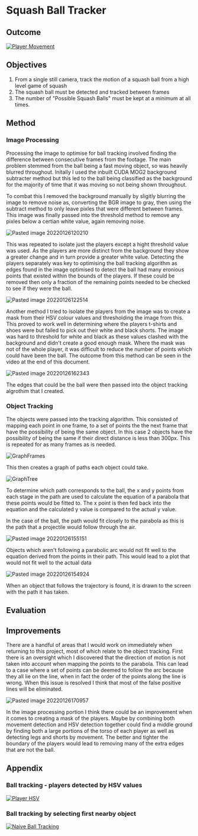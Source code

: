 # Squash Ball Tracker
## Outcome

[![Player Movement](https://img.youtube.com/vi/FFiENsmIYyo/0.jpg)](https://www.youtube.com/watch?v=FFiENsmIYyo&ab_channel=OwainJones)

## Objectives
1) From a single still camera, track the motion of a squash ball from a high level game of squash
2) The squash ball must be detected and tracked between frames
3) The number of "Possible Squash Balls" must be kept at a minimum at all times.

## Method
### Image Processing
Processing the image to optimise for ball tracking involved finding the difference between consecutive frames from the footage. The main problem stemmed from the ball being a fast moving object, so was heavily blurred throughout. Initally I used the inbuilt CUDA MOG2 background subtracter method but this led to the ball being classified as the background for the majority of time that it was moving so not being shown throughout.

To combat this I removed the background manually by sligitly blurring the image to remove noise as, converting the BGR image to gray, then using the subtract method to only leave pixles that were different between frames. This image was finally passed into the threshold method to remove any pixles below a certian white value, again removing noise.

![Pasted image 20220126120210](https://user-images.githubusercontent.com/54110810/151198878-53567ab9-832d-47e1-b164-d0adb6533197.png)

This was repeated to isolate just the players except a hight threshold value was used. As the players are more distinct from the background they show a greater change and in turn provide a greater white value. Detecting the players separately was key to optimising the ball tracking algorithm as edges found in the image optimised to detect the ball had many eronious points that existed within the bounds of the players. If these could be removed then only a fraction of the remaining points needed to be checked to see if they were the ball.

![Pasted image 20220126122514](https://user-images.githubusercontent.com/54110810/151198984-74dd9a77-0f99-4707-850e-60789cdb5179.png)

Another method I tried to isolate the players from the image was to create a mask from their HSV colour values and thresholding the image from this. This proved to work well in determining where the players t-shirts and shoes were but failed to pick out their white and black shorts. The image was hard to threshold for white and black as these values clashed with the background and didn't create a good enough mask. Where the mask was not of the whole player, it was difficult to reduce the number of points which could have been the ball. The outcome from this method can be seen in the video at the end of this document.

![Pasted image 20220126162343](https://user-images.githubusercontent.com/54110810/151203505-07856e67-02e1-4609-ae47-741dd8896534.png)

The edges that could be the ball were then passed into the object tracking algrothim that I created.

### Object Tracking
The objects were passed into the tracking algorithm. This consisted of mapping each point in one frame, to a set of points the the next frame that have the possibility of being the same object. In this case 2 objects have the possibility of being the same if their direct distance is less than 300px. This is repeated for as many frames as is needed.

![GraphFrames](https://user-images.githubusercontent.com/54110810/151198808-44705816-aa0d-48ee-97d3-fe606068e94f.jpg)

This then creates a graph of paths each object could take. 

![GraphTree](https://user-images.githubusercontent.com/54110810/151198755-34c025d4-3ffb-4f62-ba15-b24f9f0a7ffc.jpg)

To determine which path corresponds to the ball, the x and y points from each stage in the path are used to calculate the equation of a parabola that these points would be fitted to. The x point is then fed back into the equation and the calculated y value is compared to the actual y value. 

In the case of the ball, the path would fit closely to the parabola as this is the path that a projectile would follow through the air.

![Pasted image 20220126155151](https://user-images.githubusercontent.com/54110810/151198711-82b04702-a45e-41c6-830f-92fa01093e89.png)

Objects which aren't following a parabolic arc would not fit well to the equation derived from the points in their path. This would lead to a plot that would not fit well to the actual data

![Pasted image 20220126154924](https://user-images.githubusercontent.com/54110810/151198644-b93ca1a9-1a96-49a9-bf63-6548518ff061.png)

When an object that follows the trajectory is found, it is drawn to the screen with the path it has taken.

## Evaluation


## Improvements
There are a handful of areas that I would work on immediately when returning to this project, most of which relate to the object tracking. First there is an oversight which I discovered that the direction of motion is not taken into account when mapping the points to the parabola. This can lead to a case where a set of points can be deemed to follow the arc because they all lie on the line, when in fact the order of the points along the line is wrong. When this issue is resolved I think that most of the false positive lines will be eliminated.

![Pasted image 20220126170957](https://user-images.githubusercontent.com/54110810/151258213-ec094b89-1948-41da-a060-1c2a5e84bed5.png)

In the image processing portion I think there could be an improvement when it comes to creating a mask of the players. Maybe by combining both movement detection and HSV detection together could find a middle ground by finding both a large portions of the torso of each player as well as detecting legs and shorts by movement. The better and tighter the boundary of the players would lead to removing many of the extra edges that are not the ball.

## Appendix
### Ball tracking - players detected by HSV values
[![Player HSV](https://img.youtube.com/vi/PXNhsshctMU/0.jpg)](https://www.youtube.com/watch?v=PXNhsshctMU&ab_channel=OwainJones)

### Ball tracking by selecting first nearby object
[![Naive Ball Tracking](https://img.youtube.com/vi/4hJD5qIBbTQ/0.jpg)](https://www.youtube.com/watch?v=4hJD5qIBbTQ&ab_channel=OwainJones)
